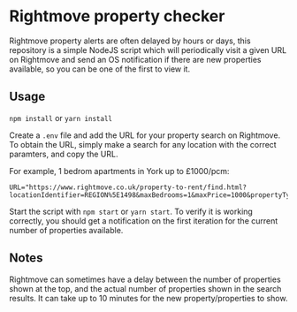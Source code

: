 # Rightmove property checker

Rightmove property alerts are often delayed by hours or days, this repository is a simple NodeJS script which will periodically visit a given URL on Rightmove and send an OS notification if there are new properties available, so you can be one of the first to view it.

## Usage

`npm install` or `yarn install`

Create a `.env` file and add the URL for your property search on Rightmove. To obtain the URL, simply make a search for any location with the correct paramters, and copy the URL.

For example, 1 bedrom apartments in York up to £1000/pcm:

```
URL="https://www.rightmove.co.uk/property-to-rent/find.html?locationIdentifier=REGION%5E1498&maxBedrooms=1&maxPrice=1000&propertyTypes=&includeLetAgreed=false&mustHave=&dontShow=&furnishTypes=&keywords="
```

Start the script with `npm start` or `yarn start`.
To verify it is working correctly, you should get a notification on the first iteration for the current number of properties available.

## Notes

Rightmove can sometimes have a delay between the number of properties shown at the top, and the actual number of properties shown in the search results. It can take up to 10 minutes for the new property/properties to show.
